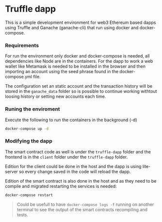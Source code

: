 # Truffle dapp

This is a simple development environment for web3 Ethereum based dapps using Truffle and Ganache (ganache-cli)
that run using docker and docker-compose.

### Requirements
For run the environment only docker and docker-compose is needed, all dependencies like Node are in the containers.
For the dapp to work a web wallet like Metamask is needed to be installed in the browser and then importing an account using the seed phrase
found in the docker-compose.yml file.

The configuration set an static account and the transaction history will be stored in the `ganache_data` folder so is possible to continue working withtout loosing history or setting new accounts each time.

### Runing the enviroment
Execute the following to run the containers in the background (-d) 
```sh
docker-compose up -d
```

### Modifying the dapp
The smart contract code as well is under the `truffle-dapp` folder and the frontend is in the `client` folder under the `truffle-dapp` folder. 

Edition for the client could be done in the host and the dapp is using lite-server so every change saved in the code will reload the dapp.

Edition of the smart contract is also done in the host and as they need to be compile and migrated restarting the services is needed:
```sh
docker-compose restart
```

> Could be usefull to have `docker-compose logs -f` running on another terminal to see the output of the smart contracts recompiling and tests. 
